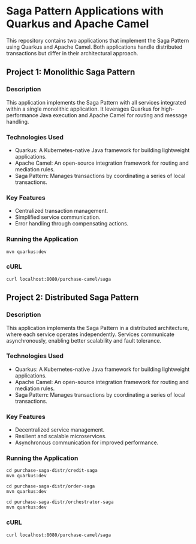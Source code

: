 
# Saga Pattern Applications with Quarkus and Apache Camel

This repository contains two applications that implement the Saga Pattern using Quarkus and Apache Camel. Both applications handle distributed transactions but differ in their architectural approach.

## Project 1: Monolithic Saga Pattern

### Description
This application implements the Saga Pattern with all services integrated within a single monolithic application. It leverages Quarkus for high-performance Java execution and Apache Camel for routing and message handling.

### Technologies Used

* Quarkus: A Kubernetes-native Java framework for building lightweight applications.
* Apache Camel: An open-source integration framework for routing and mediation rules.
* Saga Pattern: Manages transactions by coordinating a series of local transactions.

### Key Features

* Centralized transaction management.
* Simplified service communication.
* Error handling through compensating actions.

### Running the Application

```
mvn quarkus:dev
```

### cURL
```
curl localhost:8080/purchase-camel/saga
```

## Project 2: Distributed Saga Pattern

### Description
This application implements the Saga Pattern in a distributed architecture, where each service operates independently. Services communicate asynchronously, enabling better scalability and fault tolerance.

### Technologies Used

* Quarkus: A Kubernetes-native Java framework for building lightweight applications.
* Apache Camel: An open-source integration framework for routing and mediation rules.
* Saga Pattern: Manages transactions by coordinating a series of local transactions.

### Key Features

* Decentralized service management.
* Resilient and scalable microservices.
* Asynchronous communication for improved performance.

### Running the Application

```
cd purchase-saga-distr/credit-saga
mvn quarkus:dev

cd purchase-saga-distr/order-saga
mvn quarkus:dev

cd purchase-saga-distr/orchestrator-saga
mvn quarkus:dev
```

### cURL
```
curl localhost:8080/purchase-camel/saga
```